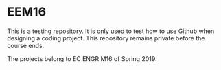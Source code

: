 # EEM16
This is a testing repository. It is only used to test how to use Github when designing a coding project.
This repository remains private before the course ends.

The projects belong to EC ENGR M16 of Spring 2019.
